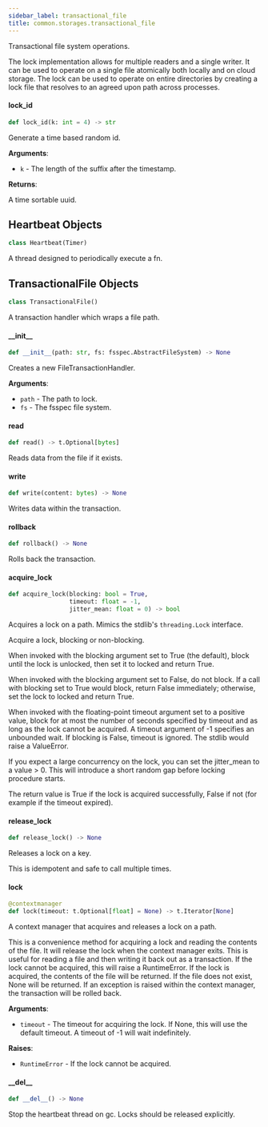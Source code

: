 ```yaml
---
sidebar_label: transactional_file
title: common.storages.transactional_file
---
```


Transactional file system operations.

The lock implementation allows for multiple readers and a single writer.
It can be used to operate on a single file atomically both locally and on
cloud storage. The lock can be used to operate on entire directories by
creating a lock file that resolves to an agreed upon path across processes.

#### lock\_id

```python
def lock_id(k: int = 4) -> str
```

Generate a time based random id.

**Arguments**:

- `k` - The length of the suffix after the timestamp.
  

**Returns**:

  A time sortable uuid.

## Heartbeat Objects

```python
class Heartbeat(Timer)
```

A thread designed to periodically execute a fn.

## TransactionalFile Objects

```python
class TransactionalFile()
```

A transaction handler which wraps a file path.

#### \_\_init\_\_

```python
def __init__(path: str, fs: fsspec.AbstractFileSystem) -> None
```

Creates a new FileTransactionHandler.

**Arguments**:

- `path` - The path to lock.
- `fs` - The fsspec file system.

#### read

```python
def read() -> t.Optional[bytes]
```

Reads data from the file if it exists.

#### write

```python
def write(content: bytes) -> None
```

Writes data within the transaction.

#### rollback

```python
def rollback() -> None
```

Rolls back the transaction.

#### acquire\_lock

```python
def acquire_lock(blocking: bool = True,
                 timeout: float = -1,
                 jitter_mean: float = 0) -> bool
```

Acquires a lock on a path. Mimics the stdlib's `threading.Lock` interface.

Acquire a lock, blocking or non-blocking.

When invoked with the blocking argument set to True (the default), block until
the lock is unlocked, then set it to locked and return True.

When invoked with the blocking argument set to False, do not block. If a call
with blocking set to True would block, return False immediately; otherwise, set
the lock to locked and return True.

When invoked with the floating-point timeout argument set to a positive value,
block for at most the number of seconds specified by timeout and as long as the
lock cannot be acquired. A timeout argument of -1 specifies an unbounded wait.
If blocking is False, timeout is ignored. The stdlib would raise a ValueError.

If you expect a large concurrency on the lock, you can set the jitter_mean to a
value > 0. This will introduce a short random gap before locking procedure
starts.

The return value is True if the lock is acquired successfully, False if
not (for example if the timeout expired).

#### release\_lock

```python
def release_lock() -> None
```

Releases a lock on a key.

This is idempotent and safe to call multiple times.

#### lock

```python
@contextmanager
def lock(timeout: t.Optional[float] = None) -> t.Iterator[None]
```

A context manager that acquires and releases a lock on a path.

This is a convenience method for acquiring a lock and reading the contents of
the file. It will release the lock when the context manager exits. This is
useful for reading a file and then writing it back out as a transaction. If
the lock cannot be acquired, this will raise a RuntimeError. If the lock is
acquired, the contents of the file will be returned. If the file does not
exist, None will be returned. If an exception is raised within the context
manager, the transaction will be rolled back.

**Arguments**:

- `timeout` - The timeout for acquiring the lock. If None, this will use the
  default timeout. A timeout of -1 will wait indefinitely.
  

**Raises**:

- `RuntimeError` - If the lock cannot be acquired.

#### \_\_del\_\_

```python
def __del__() -> None
```

Stop the heartbeat thread on gc. Locks should be released explicitly.

